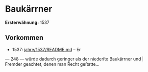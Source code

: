 # Baukärrner

**Ersterwähnung:** 1537

## Vorkommen
- 1537: [jahre/1537/README.md](../jahre/1537/README.md) – Er


— 248 —
würde dadurch geringer als der niederſte Baukärrner und |
Fremder geachtet, denen man Recht geſtatte...
